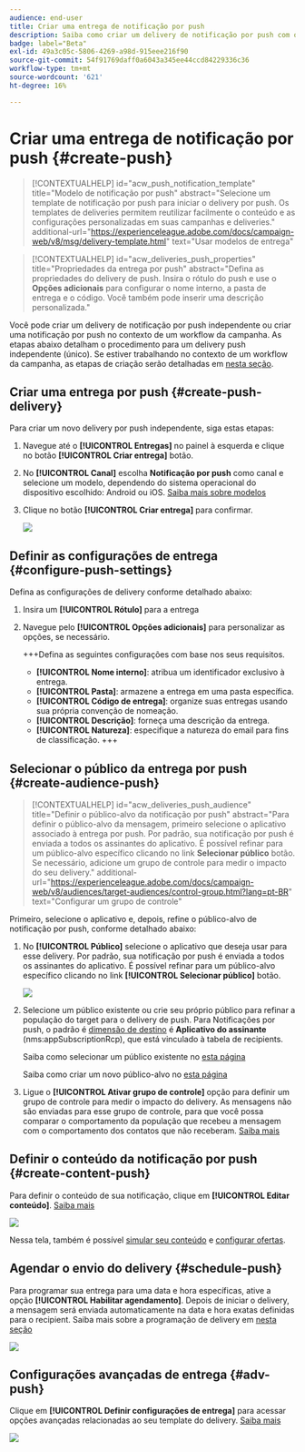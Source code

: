 ```yaml
---
audience: end-user
title: Criar uma entrega de notificação por push
description: Saiba como criar um delivery de notificação por push com o Adobe Campaign Web
badge: label="Beta"
exl-id: 49a3c05c-5806-4269-a98d-915eee216f90
source-git-commit: 54f91769daff0a6043a345ee44ccd84229336c36
workflow-type: tm+mt
source-wordcount: '621'
ht-degree: 16%

---
```


# Criar uma entrega de notificação por push {#create-push}

>[!CONTEXTUALHELP]
>id="acw_push_notification_template"
>title="Modelo de notificação por push"
>abstract="Selecione um template de notificação por push para iniciar o delivery por push. Os templates de deliveries permitem reutilizar facilmente o conteúdo e as configurações personalizadas em suas campanhas e deliveries."
>additional-url="https://experienceleague.adobe.com/docs/campaign-web/v8/msg/delivery-template.html" text="Usar modelos de entrega"


>[!CONTEXTUALHELP]
>id="acw_deliveries_push_properties"
>title="Propriedades da entrega por push"
>abstract="Defina as propriedades do delivery de push. Insira o rótulo do push e use o **Opções adicionais** para configurar o nome interno, a pasta de entrega e o código. Você também pode inserir uma descrição personalizada."

Você pode criar um delivery de notificação por push independente ou criar uma notificação por push no contexto de um workflow da campanha. As etapas abaixo detalham o procedimento para um delivery push independente (único). Se estiver trabalhando no contexto de um workflow da campanha, as etapas de criação serão detalhadas em [nesta seção](../workflows/activities/channels.md#create-a-delivery-in-a-campaign-workflow).

## Criar uma entrega por push {#create-push-delivery}

Para criar um novo delivery por push independente, siga estas etapas:

1. Navegue até o **[!UICONTROL Entregas]** no painel à esquerda e clique no botão  **[!UICONTROL Criar entrega]** botão.

1. No **[!UICONTROL Canal]** escolha **Notificação por push** como canal e selecione um modelo, dependendo do sistema operacional do dispositivo escolhido: Android ou iOS. [Saiba mais sobre modelos](../msg/delivery-template.md)

1. Clique no botão **[!UICONTROL Criar entrega]** para confirmar.

   ![](assets/push_create_1.png)

## Definir as configurações de entrega {#configure-push-settings}

Defina as configurações de delivery conforme detalhado abaixo:

1. Insira um **[!UICONTROL Rótulo]** para a entrega

1. Navegue pelo **[!UICONTROL Opções adicionais]** para personalizar as opções, se necessário.

   +++Defina as seguintes configurações com base nos seus requisitos.
   * **[!UICONTROL Nome interno]**: atribua um identificador exclusivo à entrega.
   * **[!UICONTROL Pasta]**: armazene a entrega em uma pasta específica.
   * **[!UICONTROL Código de entrega]**: organize suas entregas usando sua própria convenção de nomeação.
   * **[!UICONTROL Descrição]**: forneça uma descrição da entrega.
   * **[!UICONTROL Natureza]**: especifique a natureza do email para fins de classificação.
+++


## Selecionar o público da entrega por push {#create-audience-push}

>[!CONTEXTUALHELP]
>id="acw_deliveries_push_audience"
>title="Definir o público-alvo da notificação por push"
>abstract="Para definir o público-alvo da mensagem, primeiro selecione o aplicativo associado à entrega por push. Por padrão, sua notificação por push é enviada a todos os assinantes do aplicativo. É possível refinar para um público-alvo específico clicando no link **Selecionar público** botão. Se necessário, adicione um grupo de controle para medir o impacto do seu delivery."
>additional-url="https://experienceleague.adobe.com/docs/campaign-web/v8/audiences/target-audiences/control-group.html?lang=pt-BR" text="Configurar um grupo de controle"


Primeiro, selecione o aplicativo e, depois, refine o público-alvo de notificação por push, conforme detalhado abaixo:

1. No **[!UICONTROL Público]** selecione o aplicativo que deseja usar para esse delivery. Por padrão, sua notificação por push é enviada a todos os assinantes do aplicativo. É possível refinar para um público-alvo específico clicando no link **[!UICONTROL Selecionar público]** botão.

   ![](assets/push_create_2.png)

1. Selecione um público existente ou crie seu próprio público para refinar a população do target para o delivery de push. Para Notificações por push, o padrão é [dimensão de destino](../audience/about-recipients.md#targeting-dimensions) é **Aplicativo do assinante** (nms:appSubscriptionRcp), que está vinculado à tabela de recipients.

   Saiba como selecionar um público existente no [esta página](../audience/add-audience.md)

   Saiba como criar um novo público-alvo no [esta página](../audience/one-time-audience.md)

1. Ligue o **[!UICONTROL Ativar grupo de controle]** opção para definir um grupo de controle para medir o impacto do delivery. As mensagens não são enviadas para esse grupo de controle, para que você possa comparar o comportamento da população que recebeu a mensagem com o comportamento dos contatos que não receberam. [Saiba mais](../audience/control-group.md)

## Definir o conteúdo da notificação por push {#create-content-push}

Para definir o conteúdo de sua notificação, clique em **[!UICONTROL Editar conteúdo]**. [Saiba mais](content-push.md)

![](assets/push_create_5.png)

Nessa tela, também é possível [simular seu conteúdo](../preview-test/preview-test.md) e [configurar ofertas](../content/offers.md).

## Agendar o envio do delivery {#schedule-push}

Para programar sua entrega para uma data e hora específicas, ative a opção **[!UICONTROL Habilitar agendamento]**. Depois de iniciar o delivery, a mensagem será enviada automaticamente na data e hora exatas definidas para o recipient. Saiba mais sobre a programação de delivery em [nesta seção](../msg/gs-messages.md#gs-schedule)

![](assets/push_create_3.png)


## Configurações avançadas de entrega {#adv-push}

Clique em **[!UICONTROL Definir configurações de entrega]** para acessar opções avançadas relacionadas ao seu template do delivery. [Saiba mais](../advanced-settings/delivery-settings.md)

![](assets/push_create_4.png)
